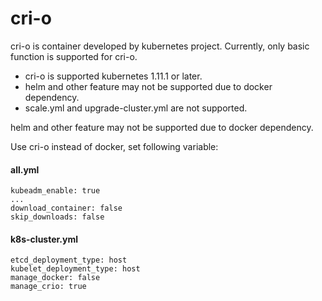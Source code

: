 cri-o
===============

cri-o is container developed by kubernetes project.
Currently, only basic function is supported for cri-o.

* cri-o is supported kubernetes 1.11.1 or later.
* helm and other feature may not be supported due to docker dependency.
* scale.yml and upgrade-cluster.yml are not supported.

helm and other feature may not be supported due to docker dependency.

Use cri-o instead of docker, set following variable:

#### all.yml

```
kubeadm_enable: true
...
download_container: false
skip_downloads: false
```

#### k8s-cluster.yml

```
etcd_deployment_type: host
kubelet_deployment_type: host
manage_docker: false
manage_crio: true
```

